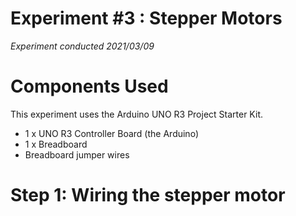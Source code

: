 # Experiment #3 : Stepper Motors
*Experiment conducted 2021/03/09*

# Components Used
This experiment uses the Arduino UNO R3 Project Starter Kit.
* 1 x UNO R3 Controller Board (the Arduino)
* 1 x Breadboard
* Breadboard jumper wires

# Step 1: Wiring the stepper motor

